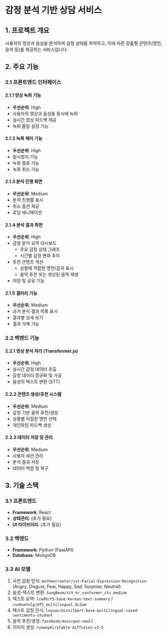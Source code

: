 # 감정 분석 기반 상담 서비스

## 1. 프로젝트 개요
사용자의 영상과 음성을 분석하여 감정 상태를 파악하고, 이에 따른 맞춤형 콘텐츠(명언, 음악 등)를 제공하는 서비스입니다.

## 2. 주요 기능

### 2.1 프론트엔드 인터페이스

#### 2.1.1 영상 녹화 기능
- **우선순위**: High
- 사용자의 영상과 음성을 동시에 녹화
- 실시간 영상 피드백 제공
- 녹화 품질 설정 기능

#### 2.1.2 녹화 제어 기능
- **우선순위**: High
- 일시정지 기능
- 녹화 종료 기능
- 녹화 취소 기능

#### 2.1.3 분석 진행 화면
- **우선순위**: Medium
- 분석 진행률 표시
- 취소 옵션 제공
- 로딩 애니메이션

#### 2.1.4 분석 결과 화면
- **우선순위**: High
- 감정 분석 요약 대시보드
  - 주요 감정 상태 그래프
  - 시간별 감정 변화 추이
- 추천 콘텐츠 섹션
  - 상황에 적합한 명언/글귀 표시
  - 음악 추천 또는 생성된 음악 재생
- 저장 및 공유 기능

#### 2.1.5 갤러리 기능
- **우선순위**: Medium
- 과거 분석 결과 목록 표시
- 결과별 상세 보기
- 결과 삭제 기능

### 2.2 백엔드 기능

#### 2.2.1 영상 분석 처리 (Transformer.js)
- **우선순위**: High
- 실시간 감정 데이터 추출
- 감정 데이터 정규화 및 가공
- 음성의 텍스트 변환 (STT)

#### 2.2.2 콘텐츠 생성/추천 시스템
- **우선순위**: Medium
- 감정 기반 음악 추천/생성
- 상황별 적절한 명언 선택
- 개인화된 피드백 생성

#### 2.2.3 데이터 저장 및 관리
- **우선순위**: Medium
- 사용자 세션 관리
- 분석 결과 저장
- 데이터 백업 및 복구

## 3. 기술 스택

### 3.1 프론트엔드
- **Framework**: React
- **상태관리**: (추가 필요)
- **UI 라이브러리**: (추가 필요)

### 3.2 백엔드
- **Framework**: Python (FastAPI)
- **Database**: MongoDB


### 3.3 AI 모델
1. 사진 감정 인식: `motheecreator/vit-Facial-Expression-Recognition` (Angry, Disgust, Fear, Happy, Sad, Surprise, Neutral)
2. 음성-텍스트 변환: `SungBeom/stt_kr_conformer_ctc_medium`
3. 텍스트 요약: `lcw99/t5-base-korean-text-summary` / `csebuetnlp/mT5_multilingual_XLSum`
4. 텍스트 감정 인식: `lxyuan/distilbert-base-multilingual-cased-sentiments-student`
5. 음악 추천/생성: `facebook/musicgen-small`
6. 이미지 생성: `runwayml/stable-diffusion-v1-5`

